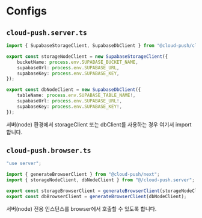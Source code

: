 # Configs

## `cloud-push.server.ts`

```ts
import { SupabaseStorageClient, SupabaseDbClient } from "@cloud-push/cloud";

export const storageNodeClient = new SupabaseStorageClient({
	bucketName: process.env.SUPABASE_BUCKET_NAME,
	supabaseUrl: process.env.SUPABASE_URL,
	supabaseKey: process.env.SUPABASE_KEY,
});

export const dbNodeClient = new SupabaseDbClient({
	tableName: process.env.SUPABASE_TABLE_NAME!,
	supabaseUrl: process.env.SUPABASE_URL!,
	supabaseKey: process.env.SUPABASE_KEY!,
});
```

서버(node) 환경에서 storageClient 또는 dbClient를 사용하는 경우 여기서 import 합니다.

## `cloud-push.browser.ts`

```ts
"use server";

import { generateBrowserClient } from "@cloud-push/next";
import { storageNodeClient, dbNodeClient } from "@/cloud-push.server";

export const storageBrowserClient = generateBrowserClient(storageNodeClient);
export const dbBrowserClient = generateBrowserClient(dbNodeClient);
```

서버(node) 전용 인스턴스를 browser에서 호출할 수 있도록 합니다.